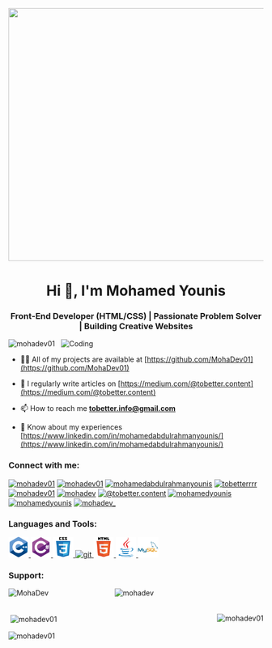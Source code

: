 <img display="flex" width="1000" height="500" src="https://github.com/mohadev01-resources/Gifs/blob/main/giphy.gif"></img>
<h1 align="center">Hi 👋, I'm Mohamed Younis</h1>
<h3 align="center">Front-End Developer (HTML/CSS) | Passionate Problem Solver | Building Creative Websites</h3>
<img align="right" alt="Coding" width="400" src="https://camo.githubusercontent.com/d9cfcaf5b1f6bb6a18958f19fe010c0f3c2e9fbaa5db12be0f4cacce740eb4d4/68747470733a2f2f692e70696e696d672e636f6d2f6f726967696e616c732f30392f63362f32392f30396336323930336265656261333336646339646137366562356339613130372e676966">

<p align="left"> <img src="https://komarev.com/ghpvc/?username=mohadev01&label=Profile%20views&color=0e75b6&style=flat" alt="mohadev01" /> </p>

- 👨‍💻 All of my projects are available at [https://github.com/MohaDev01](https://github.com/MohaDev01)

- 📝 I regularly write articles on [https://medium.com/@tobetter.content](https://medium.com/@tobetter.content)

- 📫 How to reach me **tobetter.info@gmail.com**

- 📄 Know about my experiences [https://www.linkedin.com/in/mohamedabdulrahmanyounis/](https://www.linkedin.com/in/mohamedabdulrahmanyounis/)

<h3 align="left">Connect with me:</h3>
<p align="left">
<a href="https://codepen.io/mohadev01" target="blank"><img align="center" src="https://raw.githubusercontent.com/rahuldkjain/github-profile-readme-generator/master/src/images/icons/Social/codepen.svg" alt="mohadev01" height="30" width="40" /></a>
<a href="https://dev.to/mohadev01" target="blank"><img align="center" src="https://raw.githubusercontent.com/rahuldkjain/github-profile-readme-generator/master/src/images/icons/Social/devto.svg" alt="mohadev01" height="30" width="40" /></a>
<a href="https://linkedin.com/in/mohamedabdulrahmanyounis" target="blank"><img align="center" src="https://raw.githubusercontent.com/rahuldkjain/github-profile-readme-generator/master/src/images/icons/Social/linked-in-alt.svg" alt="mohamedabdulrahmanyounis" height="30" width="40" /></a>
<a href="https://instagram.com/tobetterrrr" target="blank"><img align="center" src="https://raw.githubusercontent.com/rahuldkjain/github-profile-readme-generator/master/src/images/icons/Social/instagram.svg" alt="tobetterrrr" height="30" width="40" /></a>
<a href="https://dribbble.com/mohadev01" target="blank"><img align="center" src="https://raw.githubusercontent.com/rahuldkjain/github-profile-readme-generator/master/src/images/icons/Social/dribbble.svg" alt="mohadev01" height="30" width="40" /></a>
<a href="https://www.behance.net/mohadev" target="blank"><img align="center" src="https://raw.githubusercontent.com/rahuldkjain/github-profile-readme-generator/master/src/images/icons/Social/behance.svg" alt="mohadev" height="30" width="40" /></a>
<a href="https://medium.com/@tobetter.content" target="blank"><img align="center" src="https://raw.githubusercontent.com/rahuldkjain/github-profile-readme-generator/master/src/images/icons/Social/medium.svg" alt="@tobetter.content" height="30" width="40" /></a>
<a href="https://www.hackerrank.com/mohamedyounis" target="blank"><img align="center" src="https://raw.githubusercontent.com/rahuldkjain/github-profile-readme-generator/master/src/images/icons/Social/hackerrank.svg" alt="mohamedyounis" height="30" width="40" /></a>
<a href="https://www.leetcode.com/mohamedyounis" target="blank"><img align="center" src="https://raw.githubusercontent.com/rahuldkjain/github-profile-readme-generator/master/src/images/icons/Social/leet-code.svg" alt="mohamedyounis" height="30" width="40" /></a>
<a href="https://discord.gg/mohadev_" target="blank"><img align="center" src="https://raw.githubusercontent.com/rahuldkjain/github-profile-readme-generator/master/src/images/icons/Social/discord.svg" alt="mohadev_" height="30" width="40" /></a>
</p>

<h3 align="left">Languages and Tools:</h3>
<p align="left"> <a href="https://www.w3schools.com/cpp/" target="_blank" rel="noreferrer"> <img src="https://raw.githubusercontent.com/devicons/devicon/master/icons/cplusplus/cplusplus-original.svg" alt="cplusplus" width="40" height="40"/> </a> <a href="https://www.w3schools.com/cs/" target="_blank" rel="noreferrer"> <img src="https://raw.githubusercontent.com/devicons/devicon/master/icons/csharp/csharp-original.svg" alt="csharp" width="40" height="40"/> </a> <a href="https://www.w3schools.com/css/" target="_blank" rel="noreferrer"> <img src="https://raw.githubusercontent.com/devicons/devicon/master/icons/css3/css3-original-wordmark.svg" alt="css3" width="40" height="40"/> </a> <a href="https://git-scm.com/" target="_blank" rel="noreferrer"> <img src="https://www.vectorlogo.zone/logos/git-scm/git-scm-icon.svg" alt="git" width="40" height="40"/> </a> <a href="https://www.w3.org/html/" target="_blank" rel="noreferrer"> <img src="https://raw.githubusercontent.com/devicons/devicon/master/icons/html5/html5-original-wordmark.svg" alt="html5" width="40" height="40"/> </a> <a href="https://www.java.com" target="_blank" rel="noreferrer"> <img src="https://raw.githubusercontent.com/devicons/devicon/master/icons/java/java-original.svg" alt="java" width="40" height="40"/> </a> <a href="https://www.mysql.com/" target="_blank" rel="noreferrer"> <img src="https://raw.githubusercontent.com/devicons/devicon/master/icons/mysql/mysql-original-wordmark.svg" alt="mysql" width="40" height="40"/> </a> </p>

<h3 align="left">Support:</h3>
<p><a href="https://www.buymeacoffee.com/MohaDev"> <img align="left" src="https://cdn.buymeacoffee.com/buttons/v2/default-yellow.png" height="50" width="210" alt="MohaDev" /></a><a href="https://ko-fi.com/mohadev"> <img align="left" src="https://cdn.ko-fi.com/cdn/kofi3.png?v=3" height="50" width="210" alt="mohadev" /></a></p><br><br>

<p><img align="right" src="https://github-readme-stats.vercel.app/api/top-langs?username=mohadev01&show_icons=true&locale=en&layout=compact" alt="mohadev01" /></p>

<p>&nbsp;<img align="center" src="https://github-readme-stats.vercel.app/api?username=mohadev01&show_icons=true&locale=en" alt="mohadev01" /></p>

<p><img align="center" src="https://github-readme-streak-stats.herokuapp.com/?user=mohadev01&" alt="mohadev01" /></p>
